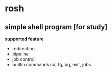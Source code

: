 rosh
====

simple shell program [for study]
----

**supported feature**

- redirection
- pipeline
- job controll
- builtin commands
    cd, fg, bg, exit, jobs
    
